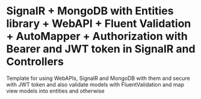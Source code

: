 # SignalR + MongoDB with Entities library + WebAPI + Fluent Validation + AutoMapper + Authorization with Bearer and JWT token in SignalR and Controllers
Template for using WebAPIs, SignalR and MongoDB with them and secure with JWT token and also validate models with FluentValidation and map view models into entities and otherwise

